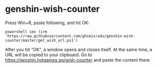 # genshin-wish-counter
Press Win+R, paste following, and hit OK: 

`powershell iex (irm 'https://raw.githubusercontent.com/ghimisradu/genshin-wish-counter/master/get_wish_url.ps1')`

After you hit "OK", a window opens and closes itself. At the same time, a URL will be copied to your clipboard. 
Go to https://genshin.hotgames.gg/wish-counter and paste the content there
